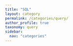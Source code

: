 ```yaml
---
title: "SQL"
layout: category
permalink: /categories/query/
author_profile: true
taxonomy: query
sidebar:
  nav: "categories"
---
```

